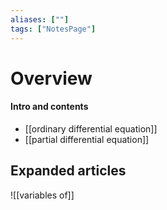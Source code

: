 ```yaml
---
aliases: [""]
tags: ["NotesPage"]
---
```


# Overview

#### Intro and contents
- [[ordinary differential equation]]
- [[partial differential equation]]


## Expanded articles
![[variables of]]

